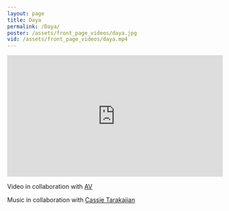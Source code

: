 ```yaml
---
layout: page
title: Daya
permalink: /Daya/
poster: /assets/front_page_videos/daya.jpg
vid: /assets/front_page_videos/daya.mp4
---
```

<iframe src="https://player.vimeo.com/video/143033999" width="500" height="281" frameborder="0" webkitallowfullscreen mozallowfullscreen allowfullscreen></iframe>

Video in collaboration with [AV](http://www.kimsehyun.kr/)

Music in collaboration with [Cassie Tarakajian](http://cassssie.com/)